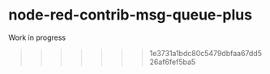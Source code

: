 # node-red-contrib-msg-queue-plus

Work in progress
>>>>>>> 1e3731a1bdc80c5479dbfaa67dd526af6fef5ba5
